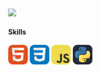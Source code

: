 <html>
<head>
<meta charset="utf-8">
</head>
<body>
<br>
<a href="https://github.com/AmirRezaDelir" target="_blank"> <img src="https://readme-typing-svg.demolab.com/?lines=Hi%20My%20name%20is%20AmirReza%20Delir;Software%20Engineer;An%20experienced%20developer;&width=440&height=50&color=f75c7e&vCenter=true&pause=1000&size=25" /></a>

<br>
<div dir="ltr">
<h4>Skills</h4>
<a href="https://html.com/" target="_blank"><img src="https://raw.githubusercontent.com/tandpfun/skill-icons/59059d9d1a2c092696dc66e00931cc1181a4ce1f/icons/HTML.svg" width="40" height="40" alt="HTML5" /></a>
<a href="https://www.w3.org/TR/CSS/#css" target="_blank"><img src="https://raw.githubusercontent.com/tandpfun/skill-icons/59059d9d1a2c092696dc66e00931cc1181a4ce1f/icons/CSS.svg" width="40" height="40" alt="CSS3" /></a>
<a href="https://www.javascript.com" target="_blank"><img src="https://raw.githubusercontent.com/tandpfun/skill-icons/59059d9d1a2c092696dc66e00931cc1181a4ce1f/icons/JavaScript.svg" width="40" height="40" alt="Javascript" /></a>
<a href="https://www.python.org" target="_blank"><img src="https://raw.githubusercontent.com/tandpfun/skill-icons/59059d9d1a2c092696dc66e00931cc1181a4ce1f/icons/Python-Dark.svg" width="40" height="40" alt="python" /></a>

<br>
</div>
</body>
</html>
